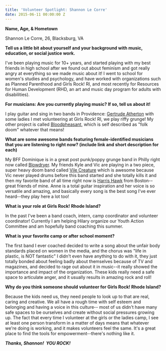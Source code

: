 ```yaml
---
title: 'Volunteer Spotlight: Shannon Le Corre'
date: 2015-06-11 00:00:00 Z
---
```


**Name, Age, & Hometown**

Shannon Le Corre, 26, Blacksburg, VA

**Tell us a little bit about yourself and your background with music, education, or social justice work.**

I've been playing music for 10+ years, and started playing with my best friends in high school after we found out about feminism and got really angry at everything so we made music about it! I went to school for women's studies and psychology, and have worked with organizations such as Planned Parenthood and Girls Rock! RI, and most recently for Resources for Human Development (RHD, an art and music day program for adults with disabilities).

**For musicians: Are you currently playing music? If so, tell us about it!**

I play guitar and sing in two bands in Providence: [Gertrude Atherton](https://www.facebook.com/GertrudeAtherton) with some ladies I met volunteering at Girls Rock! RI, we play riffy grunge! My other project is called [Bloodpheasant](https://www.facebook.com/Bloodpheasant), which is self described as "folk doom" whatever that means!

**What are some awesome bands featuring female-identified musicians that you are listening to right now? (include link and short description for each)**

My BFF Dominique is in a great post punk/poppy grunge band in Philly right now called [Blowdryer](https://blowdryer.bandcamp.com/releases). My friends Kyle and Vic are playing in a two piece, super heavy doom band called [Vile Creature](https://vilecreature.bandcamp.com/releases) which is awesome because Vic never played drums before this band started and she totally kills it and then my favorite band of all time right now is [Harris Hawk](https://harrishawk.bandcamp.com/music) from Boston--great friends of mine. Anne is a total guitar inspiration and her voice is so versatile and amazing, and basically every song is the best song I've ever heard--they play here a lot too!

**What is your role at Girls Rock! Rhode Island?**

In the past I've been a band coach, intern, camp coordinator and volunteer coordinator! Currently I am helping Hilary organize our Youth Action Committee and am hopefully band coaching this summer.

**What is your favorite camp or after school moment?**

The first band I ever coached decided to write a song about the unfair body standards placed on women in the media, and the chorus was "life in plastic, is NOT fantastic" I didn't even have anything to do with it, they just totally bonded about feeling badly about themselves because of TV and magazines, and decided to rage out about it in music--it really showed the importance and impact of the organization. These kids really need a safe space to articulate anger, and it usually results in amazing rock and roll!

**Why do you think someone should volunteer for Girls Rock! Rhode Island?**

Because the kids need us, they need people to look up to that are real, caring and creative. We all have a rough time with self esteem and belonging and having a voice in this culture-- most of us didn't have many safe spaces to be ourselves and create without social pressures growing up. The fact that every time I volunteer at the girls or the ladies camp, I see at least one person transform in a matter of days means that whatever we're doing is working, and it makes volunteers feel the same. It's a great place to find the tools for empowerment--there's nothing like it.

**_Thanks, Shannon!  YOU ROCK!_**
